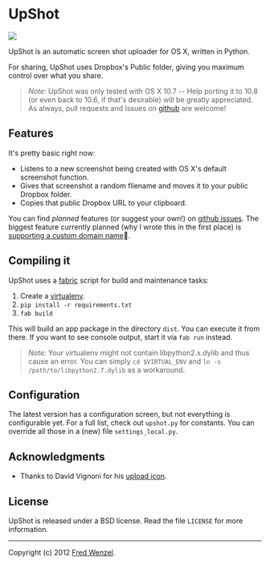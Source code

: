 UpShot
======

![](https://raw.github.com/fwenzel/upshot/master/upshot.png)

UpShot is an automatic screen shot uploader for OS X, written in Python.

For sharing, UpShot uses Dropbox's Public folder, giving you maximum control over what you share.

> *Note:*  UpShot was only tested with OS X 10.7 -- Help porting it to 10.8 (or even back to 10.6, if that's desirable) will be greatly appreciated.
> As always, pull requests and Issues on [github][github] are welcome!

[github]: https://github.com/fwenzel/upshot/


Features
--------
It's pretty basic right now:

* Listens to a new screenshot being created with OS X's default screenshot function.
* Gives that screenshot a random filename and moves it to your public Dropbox folder.
* Copies that public Dropbox URL to your clipboard.

You can find *planned* features (or suggest your own!) on [github issues][issues]. The biggest feature currently planned (why I wrote this in the first place) is [supporting a custom domain name][domainname].

[issues]: https://github.com/fwenzel/upshot/issues
[domainname]: https://github.com/fwenzel/upshot/issues/16


Compiling it
------------
UpShot uses a [fabric][fabric] script for build and maintenance tasks:

1. Create a [virtualenv][virtualenv].
2. ``pip install -r requirements.txt``
3. ``fab build``

This will build an app package in the directory ``dist``. You can execute it from there. If you want to see console output, start it via ``fab run`` instead.

[fabric]: http://fabfile.org/
[virtualenv]: http://www.virtualenv.org/

> *Note:* Your virtualenv might not contain libpython2.x.dylib and thus cause an error. You can simply ``cd $VIRTUAL_ENV`` and ``ln -s /path/to/libpython2.7.dylib`` as a workaround.


Configuration
-------------
The latest version has a configuration screen, but not everything is configurable yet. For a full list, check out ``upshot.py`` for constants. You can override all those in a (new) file ``settings_local.py``.


Acknowledgments
---------------
* Thanks to David Vignoni for his [upload icon][icon].

[icon]: http://www.iconfinder.com/icondetails/1858/32/


License
-------
UpShot is released under a BSD license. Read the file ``LICENSE`` for more information.

---

Copyright (c) 2012 [Fred Wenzel](http://fredericiana.com).
